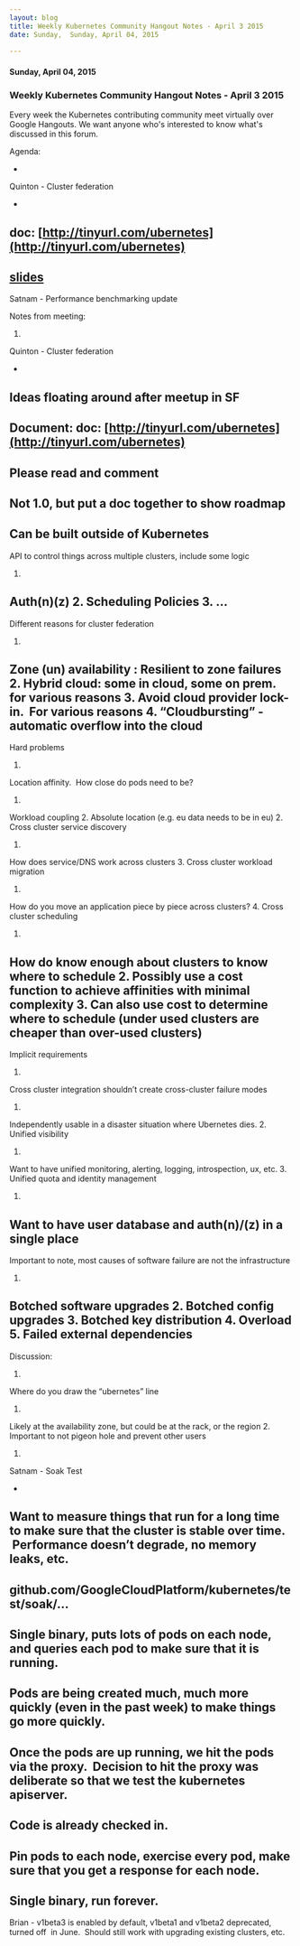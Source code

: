 ```yaml
---
layout: blog
title: Weekly Kubernetes Community Hangout Notes - April 3 2015
date: Sunday,  Sunday, April 04, 2015 
 
---
```

#### Sunday, April 04, 2015 
### Weekly Kubernetes Community Hangout Notes - April 3 2015 
  

Every week the Kubernetes contributing community meet virtually over Google Hangouts. We want anyone who's interested to know what's discussed in this forum.

  

Agenda:

- 
Quinton - Cluster federation

  - 
doc: [http://tinyurl.com/ubernetes](http://tinyurl.com/ubernetes)
  - 
[slides](https://docs.google.com/presentation/d/1dWKNzjYM6ZYjFXpPwamikC6_BV3PDe33NAK9zR_M7jg/edit?usp=sharing)
- 
Satnam - Performance benchmarking update
  

Notes from meeting:

1. 
Quinton - Cluster federation

- 
Ideas floating around after meetup in SF
- 
Document: doc: [http://tinyurl.com/ubernetes](http://tinyurl.com/ubernetes)
- 
Please read and comment
- 
Not 1.0, but put a doc together to show roadmap
- 
Can be built outside of Kubernetes
- 
API to control things across multiple clusters, include some logic

1. 
Auth(n)(z)
2. 
Scheduling Policies
3. 
…
- 
Different reasons for cluster federation

1. 
Zone (un) availability : Resilient to zone failures
2. 
Hybrid cloud: some in cloud, some on prem. for various reasons
3. 
Avoid cloud provider lock-in. &nbsp;For various reasons
4. 
“Cloudbursting” - automatic overflow into the cloud
- 
Hard problems

1. 
Location affinity. &nbsp;How close do pods need to be? 

  1. 
Workload coupling
  2. 
Absolute location (e.g. eu data needs to be in eu)
2. 
Cross cluster service discovery

  1. 
How does service/DNS work across clusters
3. 
Cross cluster workload migration

  1. 
How do you move an application piece by piece across clusters?
4. 
Cross cluster scheduling

  1. 
How do know enough about clusters to know where to schedule
  2. 
Possibly use a cost function to achieve affinities with minimal complexity
  3. 
Can also use cost to determine where to schedule (under used clusters are cheaper than over-used clusters)
- 
Implicit requirements

1. 
Cross cluster integration shouldn’t create cross-cluster failure modes

  1. 
Independently usable in a disaster situation where Ubernetes dies.
2. 
Unified visibility

  1. 
Want to have unified monitoring, alerting, logging, introspection, ux, etc.
3. 
Unified quota and identity management

  1. 
Want to have user database and auth(n)/(z) in a single place
- 
Important to note, most causes of software failure are not the infrastructure

1. 
Botched software upgrades
2. 
Botched config upgrades
3. 
Botched key distribution
4. 
Overload
5. 
Failed external dependencies
- 
Discussion:

1. 
Where do you draw the “ubernetes” line

  1. 
Likely at the availability zone, but could be at the rack, or the region
2. 
Important to not pigeon hole and prevent other users
  

1. 
Satnam - Soak Test

- 
Want to measure things that run for a long time to make sure that the cluster is stable over time. &nbsp;Performance doesn’t degrade, no memory leaks, etc.
- 
github.com/GoogleCloudPlatform/kubernetes/test/soak/…
- 
Single binary, puts lots of pods on each node, and queries each pod to make sure that it is running.
- 
Pods are being created much, much more quickly (even in the past week) to make things go more quickly.
- 
Once the pods are up running, we hit the pods via the proxy. &nbsp;Decision to hit the proxy was deliberate so that we test the kubernetes apiserver.
- 
Code is already checked in.
- 
Pin pods to each node, exercise every pod, make sure that you get a response for each node.
- 
Single binary, run forever.
- 
Brian - v1beta3 is enabled by default, v1beta1 and v1beta2 deprecated, turned off &nbsp;in June. &nbsp;Should still work with upgrading existing clusters, etc.
